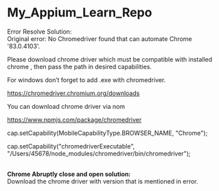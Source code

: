 # My_Appium_Learn_Repo


Error Resolve Solution:<br>
Original error: No Chromedriver found that can automate Chrome '83.0.4103'.

Please download chrome driver which must be compatible with installed chrome , then pass the path in desired capabilities.

For windows don’t forget to add .exe with chromedriver.



https://chromedriver.chromium.org/downloads

You can download chrome driver via nom

https://www.npmjs.com/package/chromedriver

cap.setCapability(MobileCapabilityType.BROWSER_NAME, "Chrome");

cap.setCapability("chromedriverExecutable", "/Users/45678/node_modules/chromedriver/bin/chromedriver");

<br>
<b>Chrome Abruptly close and open solution:</b> <br>
Download the chrome driver with version that is mentioned in error.